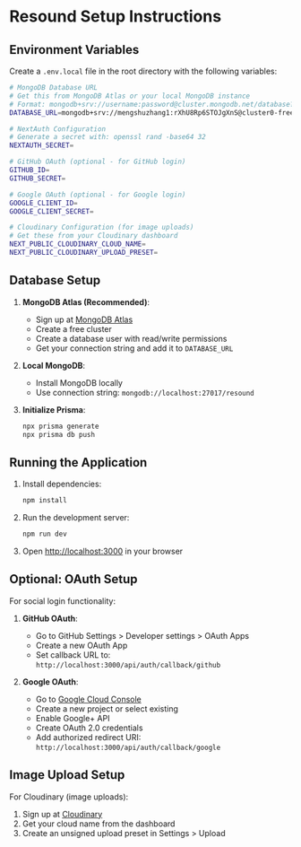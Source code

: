 # Resound Setup Instructions

## Environment Variables

Create a `.env.local` file in the root directory with the following variables:

```bash
# MongoDB Database URL
# Get this from MongoDB Atlas or your local MongoDB instance
# Format: mongodb+srv://username:password@cluster.mongodb.net/database?retryWrites=true&w=majority
DATABASE_URL=mongodb+srv://mengshuzhang1:rXhU8Rp6STOJgXnS@cluster0-free.huxj8fj.mongodb.net/?retryWrites=true&w=majority&appName=Cluster0-free

# NextAuth Configuration
# Generate a secret with: openssl rand -base64 32
NEXTAUTH_SECRET=

# GitHub OAuth (optional - for GitHub login)
GITHUB_ID=
GITHUB_SECRET=

# Google OAuth (optional - for Google login)
GOOGLE_CLIENT_ID=
GOOGLE_CLIENT_SECRET=

# Cloudinary Configuration (for image uploads)
# Get these from your Cloudinary dashboard
NEXT_PUBLIC_CLOUDINARY_CLOUD_NAME=
NEXT_PUBLIC_CLOUDINARY_UPLOAD_PRESET=
```

## Database Setup

1. **MongoDB Atlas (Recommended)**:
   - Sign up at [MongoDB Atlas](https://www.mongodb.com/cloud/atlas)
   - Create a free cluster
   - Create a database user with read/write permissions
   - Get your connection string and add it to `DATABASE_URL`

2. **Local MongoDB**:
   - Install MongoDB locally
   - Use connection string: `mongodb://localhost:27017/resound`

3. **Initialize Prisma**:
   ```bash
   npx prisma generate
   npx prisma db push
   ```

## Running the Application

1. Install dependencies:
   ```bash
   npm install
   ```

2. Run the development server:
   ```bash
   npm run dev
   ```

3. Open [http://localhost:3000](http://localhost:3000) in your browser

## Optional: OAuth Setup

For social login functionality:

1. **GitHub OAuth**:
   - Go to GitHub Settings > Developer settings > OAuth Apps
   - Create a new OAuth App
   - Set callback URL to: `http://localhost:3000/api/auth/callback/github`

2. **Google OAuth**:
   - Go to [Google Cloud Console](https://console.cloud.google.com/)
   - Create a new project or select existing
   - Enable Google+ API
   - Create OAuth 2.0 credentials
   - Add authorized redirect URI: `http://localhost:3000/api/auth/callback/google`

## Image Upload Setup

For Cloudinary (image uploads):
1. Sign up at [Cloudinary](https://cloudinary.com/)
2. Get your cloud name from the dashboard
3. Create an unsigned upload preset in Settings > Upload 